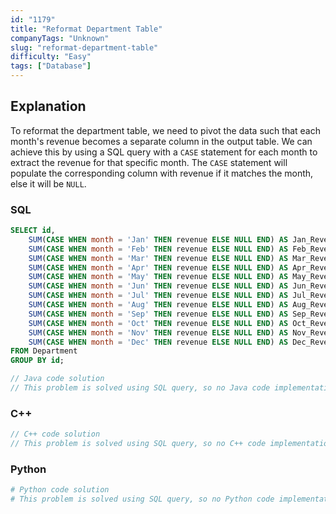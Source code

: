 ```yaml
---
id: "1179"
title: "Reformat Department Table"
companyTags: "Unknown"
slug: "reformat-department-table"
difficulty: "Easy"
tags: ["Database"]
---
```


## Explanation
To reformat the department table, we need to pivot the data such that each month's revenue becomes a separate column in the output table. We can achieve this by using a SQL query with a `CASE` statement for each month to extract the revenue for that specific month. The `CASE` statement will populate the corresponding column with revenue if it matches the month, else it will be `NULL`.
### SQL
```sql
SELECT id,
    SUM(CASE WHEN month = 'Jan' THEN revenue ELSE NULL END) AS Jan_Revenue,
    SUM(CASE WHEN month = 'Feb' THEN revenue ELSE NULL END) AS Feb_Revenue,
    SUM(CASE WHEN month = 'Mar' THEN revenue ELSE NULL END) AS Mar_Revenue,
    SUM(CASE WHEN month = 'Apr' THEN revenue ELSE NULL END) AS Apr_Revenue,
    SUM(CASE WHEN month = 'May' THEN revenue ELSE NULL END) AS May_Revenue,
    SUM(CASE WHEN month = 'Jun' THEN revenue ELSE NULL END) AS Jun_Revenue,
    SUM(CASE WHEN month = 'Jul' THEN revenue ELSE NULL END) AS Jul_Revenue,
    SUM(CASE WHEN month = 'Aug' THEN revenue ELSE NULL END) AS Aug_Revenue,
    SUM(CASE WHEN month = 'Sep' THEN revenue ELSE NULL END) AS Sep_Revenue,
    SUM(CASE WHEN month = 'Oct' THEN revenue ELSE NULL END) AS Oct_Revenue,
    SUM(CASE WHEN month = 'Nov' THEN revenue ELSE NULL END) AS Nov_Revenue,
    SUM(CASE WHEN month = 'Dec' THEN revenue ELSE NULL END) AS Dec_Revenue
FROM Department
GROUP BY id;
```

```java
// Java code solution
// This problem is solved using SQL query, so no Java code implementation is needed.
```

### C++
```cpp
// C++ code solution
// This problem is solved using SQL query, so no C++ code implementation is needed.
```

### Python
```python
# Python code solution
# This problem is solved using SQL query, so no Python code implementation is needed.
```